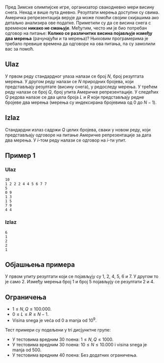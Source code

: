 Пред Зимске олимпијске игре, организатор свакодневно мери висину снега. Некад и више пута дневно. Резултати мерења доступни су свима. Америчка репрезентација верује да може помоћи својим скијашима ако детаљно анализира ове податке. Приметили су да се висина снега с временом **никако не смањује**. Међутим, често им је био потребан одговор на питање: **Колико се различитих висина појављује између два мерења** (рачунајући и та мерења)? Њиховим програмерима је требало превише времена да одговоре на ова питања, па су замолили вас за помоћ.

## Ulaz
У првом реду стандардног улаза налази се број $N$, број резултата мерења. У другом реду налази се $N$ природних бројева, који представљају резултате (висину снега), у редоследу мерења. У трећем реду налази се број $Q$, број упита Америчке репрезентације. У следећих $Q$ редова налазе се два цела броја $L$ и $R$ који представљају редне бројеве два мерења (мерења су индексирана бројевима од $0$ до $N-1$).

## Izlaz
Стандардни излаз садржи $Q$ целих бројева, сваки у новом реду, који представљају одговоре на питање Америчке репрезентације за дата два мерења. У $i$-том реду налази се одговор на $i$-ти упит.

## Пример 1
### Ulaz
```
10
1 2 2 2 4 4 5 6 7 7
5
0 9
1 3
1 5
7 9
4 4 
```

### Izlaz
```
6
1
2
2
1
```

## Објашњења примера
У првом упиту резултати који се појављују су $1$, $2$, $4$, $5$, $6$ и $7$. У другом то је само $2$. Између мерења број $1$ и број $5$ појављују се резултати $2$ и $4$. 

## Ограничења

* $1 \leq N,Q \leq 100.000$.
* $0 \leq L \leq R \leq N-1$.
* Visina snega je veća od $0$ a manja od $10^9$.

Тест примери су подељени у tri дисјунктнe групe:

* У тестовима вредним 30 поена: $1 \leq N, Q \leq 1000$.
* У тестовима вредним 30 поена: $10 \leq N \leq 10.000$ i visina snega je manja od 500.
* У тестовима вредним 40 поена: Без додатних ограничења.